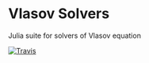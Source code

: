 # Vlasov Solvers

Julia suite for solvers of Vlasov equation

[![Travis](https://travis-ci.org/JuliaVlasov/DifferentialEquations.jl.svg?branch=master)](https://travis-ci.org/JuliaVlasov/VlasovSolvers.jl)
